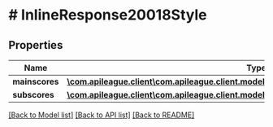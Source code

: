 # # InlineResponse20018Style

## Properties

Name | Type | Description | Notes
------------ | ------------- | ------------- | -------------
**mainscores** | [**\com.apileague.client\com.apileague.client.model\InlineResponse20018ReadabilityMainscores**](InlineResponse20018ReadabilityMainscores.md) |  | [optional]
**subscores** | [**\com.apileague.client\com.apileague.client.model\InlineResponse20018StyleSubscores**](InlineResponse20018StyleSubscores.md) |  | [optional]

[[Back to Model list]](../../README.md#models) [[Back to API list]](../../README.md#endpoints) [[Back to README]](../../README.md)
